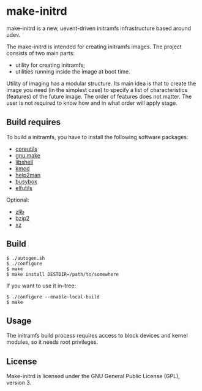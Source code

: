 # make-initrd

make-initrd is a new, uevent-driven initramfs infrastructure based around udev.

The make-initrd is intended for creating initramfs images. The project consists of two main parts:
- utility for creating initramfs;
- utilities running inside the image at boot time.

Utility of imaging has a modular structure. Its main idea is that to create the image you need
(in the simplest case) to specify a list of characteristics (features) of the future image.
The order of features does not matter. The user is not required to know how and in what order
will apply stage.

## Build requires

To build a initramfs, you have to install the following software packages:

- [coreutils](https://www.gnu.org/software/coreutils/)
- [gnu make](http://www.gnu.org/software/make/)
- [libshell](https://github.com/legionus/libshell)
- [kmod](https://git.kernel.org/pub/scm/utils/kernel/kmod/kmod.git)
- [help2man](https://www.gnu.org/software/help2man/)
- [busybox](https://busybox.net/)
- [elfutils](https://sourceware.org/elfutils/)

Optional:

- [zlib](https://zlib.net)
- [bzip2](https://www.sourceware.org/bzip2/)
- [xz](http://tukaani.org/xz/)

## Build

```
$ ./autogen.sh
$ ./configure
$ make
$ make install DESTDIR=/path/to/somewhere
```

If you want to use it in-tree:
```
$ ./configure --enable-local-build
$ make
```

## Usage

The initramfs build process requires access to block devices and kernel modules,
so it needs root privileges.

## License

Make-initrd is licensed under the GNU General Public License (GPL), version 3.

